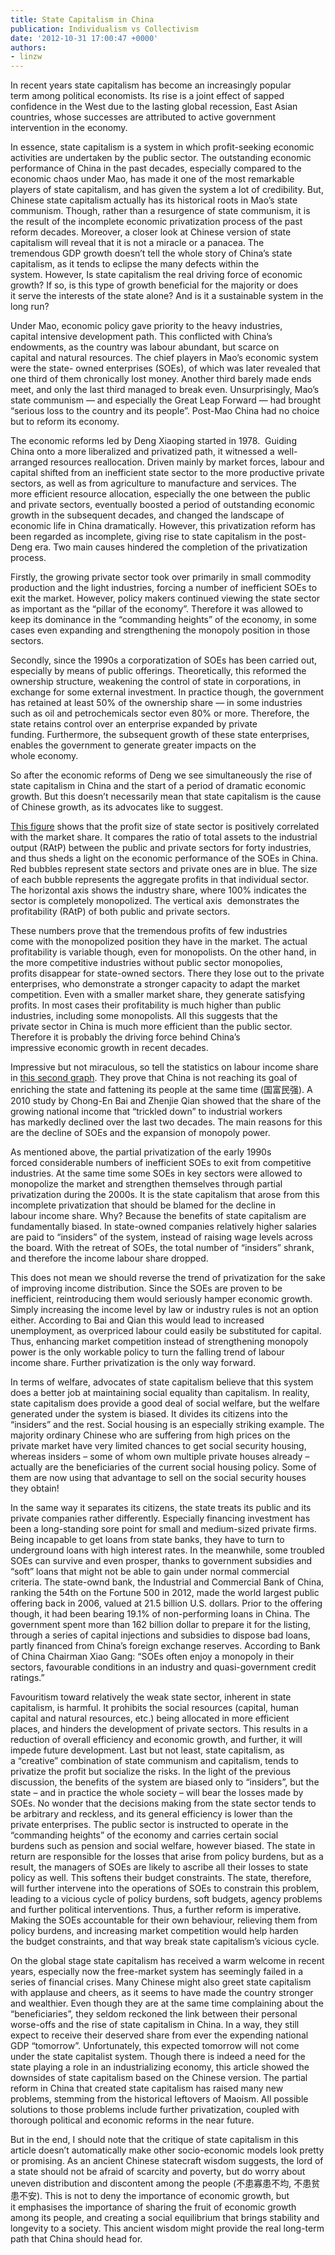 ```yaml
---
title: State Capitalism in China
publication: Individualism vs Collectivism
date: '2012-10-31 17:00:47 +0000'
authors:
- linzw
---
```


In recent years state capitalism has become an increasingly popular term among political economists. Its rise is a joint effect of sapped confidence in the West due to the lasting global recession, East Asian countries, whose successes are attributed to active government intervention in the economy.

In essence, state capitalism is a system in which profit-seeking economic activities are undertaken by the public sector. The outstanding economic performance of China in the past decades, especially compared to the economic chaos under Mao, has made it one of the most remarkable players of state capitalism, and has given the system a lot of credibility. But, Chinese state capitalism actually has its historical roots in Mao’s state communism. Though, rather than a resurgence of state communism, it is the result of the incomplete economic privatization process of the past reform decades. Moreover, a closer look at Chinese version of state capitalism will reveal that it is not a miracle or a panacea. The tremendous GDP growth doesn’t tell the whole story of China’s state capitalism, as it tends to eclipse the many defects within the system. However, Is state capitalism the real driving force of economic growth? If so, is this type of growth beneficial for the majority or does it serve the interests of the state alone? And is it a sustainable system in the long run?

Under Mao, economic policy gave priority to the heavy industries, capital intensive development path. This conflicted with China’s endowments, as the country was labour abundant, but scarce on capital and natural resources. The chief players in Mao’s economic system were the state- owned enterprises (SOEs), of which was later revealed that one third of them chronically lost money. Another third barely made ends meet, and only the last third managed to break even. Unsurprisingly, Mao’s state communism — and especially the Great Leap Forward — had brought “serious loss to the country and its people”. Post-Mao China had no choice but to reform its economy.

The economic reforms led by Deng Xiaoping started in 1978.  Guiding China onto a more liberalized and privatized path, it witnessed a well-arranged resources reallocation. Driven mainly by market forces, labour and capital shifted from an inefficient state sector to the more productive private sectors, as well as from agriculture to manufacture and services. The more efficient resource allocation, especially the one between the public and private sectors, eventually boosted a period of outstanding economic growth in the subsequent decades, and changed the landscape of economic life in China dramatically. However, this privatization reform has been regarded as incomplete, giving rise to state capitalism in the post-Deng era. Two main causes hindered the completion of the privatization process.

Firstly, the growing private sector took over primarily in small commodity production and the light industries, forcing a number of inefficient SOEs to exit the market. However, policy makers continued viewing the state sector as important as the “pillar of the economy”. Therefore it was allowed to keep its dominance in the “commanding heights” of the economy, in some cases even expanding and strengthening the monopoly position in those sectors.

Secondly, since the 1990s a corporatization of SOEs has been carried out, especially by means of public offerings. Theoretically, this reformed the ownership structure, weakening the control of state in corporations, in exchange for some external investment. In practice though, the government has retained at least 50% of the ownership share — in some industries such as oil and petrochemicals sector even 80% or more. Therefore, the state retains control over an enterprise expanded by private funding. Furthermore, the subsequent growth of these state enterprises, enables the government to generate greater impacts on the whole economy.

So after the economic reforms of Deng we see simultaneously the rise of state capitalism in China and the start of a period of dramatic economic growth. But this doesn’t necessarily mean that state capitalism is the cause of Chinese growth, as its advocates like to suggest.

[This figure](/media-library/attached/2012-10-31-state-capitalism-in-china-1.png) shows that the profit size of state sector is positively correlated with the market share. It compares the ratio of total assets to the industrial output (RAtP) between the public and private sectors for forty industries, and thus sheds a light on the economic performance of the SOEs in China. Red bubbles represent state sectors and private ones are in blue. The size of each bubble represents the aggregate profits in that individual sector. The horizontal axis shows the industry share, where 100% indicates the sector is completely monopolized. The vertical axis  demonstrates the profitability (RAtP) of both public and private sectors.

These numbers prove that the tremendous profits of few industries come with the monopolized position they have in the market. The actual profitability is variable though, even for monopolists. On the other hand, in the more competitive industries without public sector monopolies, profits disappear for state-owned sectors. There they lose out to the private enterprises, who demonstrate a stronger capacity to adapt the market competition. Even with a smaller market share, they generate satisfying profits. In most cases their profitability is much higher than public industries, including some monopolists. All this suggests that the private sector in China is much more efficient than the public sector. Therefore it is probably the driving force behind China’s impressive economic growth in recent decades.

Impressive but not miraculous, so tell the statistics on labour income share in [this second graph](/media-library/attached/2012-10-31-state-capitalism-in-china-2.png). They prove that China is not reaching its goal of enriching the state and fattening its people at the same time (国富民强). A 2010 study by Chong-En Bai and Zhenjie Qian showed that the share of the growing national income that “trickled down” to industrial workers has markedly declined over the last two decades. The main reasons for this are the decline of SOEs and the expansion of monopoly power.

As mentioned above, the partial privatization of the early 1990s forced considerable numbers of inefficient SOEs to exit from competitive industries. At the same time some SOEs in key sectors were allowed to monopolize the market and strengthen themselves through partial privatization during the 2000s. It is the state capitalism that arose from this incomplete privatization that should be blamed for the decline in labour income share. Why? Because the benefits of state capitalism are fundamentally biased. In state-owned companies relatively higher salaries are paid to “insiders” of the system, instead of raising wage levels across the board. With the retreat of SOEs, the total number of “insiders” shrank, and therefore the income labour share dropped.

This does not mean we should reverse the trend of privatization for the sake of improving income distribution. Since the SOEs are proven to be inefficient, reintroducing them would seriously hamper economic growth.  Simply increasing the income level by law or industry rules is not an option either. According to Bai and Qian this would lead to increased unemployment, as overpriced labour could easily be substituted for capital. Thus, enhancing market competition instead of strengthening monopoly power is the only workable policy to turn the falling trend of labour income share. Further privatization is the only way forward.

In terms of welfare, advocates of state capitalism believe that this system does a better job at maintaining social equality than capitalism. In reality, state capitalism does provide a good deal of social welfare, but the welfare generated under the system is biased. It divides its citizens into the “insiders” and the rest. Social housing is an especially striking example. The majority ordinary Chinese who are suffering from high prices on the private market have very limited chances to get social security housing, whereas insiders – some of whom own multiple private houses already – actually are the beneficiaries of the current social housing policy. Some of them are now using that advantage to sell on the social security houses they obtain!

In the same way it separates its citizens, the state treats its public and its private companies rather differently. Especially financing investment has been a long-standing sore point for small and medium-sized private firms. Being incapable to get loans from state banks, they have to turn to underground loans with high interest rates. In the meanwhile, some troubled SOEs can survive and even prosper, thanks to government subsidies and “soft” loans that might not be able to gain under normal commercial criteria. The state-ownd bank, the Industrial and Commercial Bank of China, ranking the 54th on the Fortune 500 in 2012, made the world largest public offering back in 2006, valued at 21.5 billion U.S. dollars. Prior to the offering though, it had been bearing 19.1% of non-performing loans in China. The government spent more than 162 billion dollar to prepare it for the listing, through a series of capital injections and subsidies to dispose bad loans, partly financed from China’s foreign exchange reserves. According to Bank of China Chairman Xiao Gang: “SOEs often enjoy a monopoly in their sectors, favourable conditions in an industry and quasi-government credit ratings.”

Favouritism toward relatively the weak state sector, inherent in state capitalism, is harmful. It prohibits the social resources (capital, human capital and natural resources, etc.) being allocated in more efficient places, and hinders the development of private sectors. This results in a reduction of overall efficiency and economic growth, and further, it will impede future development. Last but not least, state capitalism, as a “creative” combination of state communism and capitalism, tends to privatize the profit but socialize the risks. In the light of the previous discussion, the benefits of the system are biased only to “insiders”, but the state – and in practice the whole society – will bear the losses made by SOEs. No wonder that the decisions making from the state sector tends to be arbitrary and reckless, and its general efficiency is lower than the private enterprises. The public sector is instructed to operate in the “commanding heights” of the economy and carries certain social burdens such as pension and social welfare, however biased. The state in return are responsible for the losses that arise from policy burdens, but as a result, the managers of SOEs are likely to ascribe all their losses to state policy as well. This softens their budget constraints. The state, therefore, will further intervene into the operations of SOEs to constrain this problem, leading to a vicious cycle of policy burdens, soft budgets, agency problems and further political interventions. Thus, a further reform is imperative. Making the SOEs accountable for their own behaviour, relieving them from policy burdens, and increasing market competition would help harden the budget constraints, and that way break state capitalism’s vicious cycle.

On the global stage state capitalism has received a warm welcome in recent years, especially now the free-market system has seemingly failed in a series of financial crises. Many Chinese might also greet state capitalism with applause and cheers, as it seems to have made the country stronger and wealthier. Even though they are at the same time complaining about the “beneficiaries”, they seldom reckoned the link between their personal worse-offs and the rise of state capitalism in China. In a way, they still expect to receive their deserved share from ever the expending national GDP “tomorrow”. Unfortunately, this expected tomorrow will not come under the state capitalist system. Though there is indeed a need for the state playing a role in an industrializing economy, this article showed the downsides of state capitalism based on the Chinese version. The partial reform in China that created state capitalism has raised many new problems, stemming from the historical leftovers of Maoism. All possible solutions to those problems include further privatization, coupled with thorough political and economic reforms in the near future.

But in the end, I should note that the critique of state capitalism in this article doesn’t automatically make other socio-economic models look pretty or promising. As an ancient Chinese statecraft wisdom suggests, the lord of a state should not be afraid of scarcity and poverty, but do worry about uneven distribution and discontent among the people (不患寡患不均, 不患贫患不安). This is not to deny the importance of economic growth, but it emphasises the importance of sharing the fruit of economic growth among its people, and creating a social equilibrium that brings stability and longevity to a society. This ancient wisdom might provide the real long-term path that China should head for.

